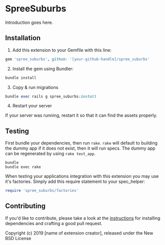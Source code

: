 # SpreeSuburbs

Introduction goes here.

## Installation

1. Add this extension to your Gemfile with this line:
  ```ruby
  gem 'spree_suburbs', github: '[your-github-handle]/spree_suburbs'
  ```

2. Install the gem using Bundler:
  ```ruby
  bundle install
  ```

3. Copy & run migrations
  ```ruby
  bundle exec rails g spree_suburbs:install
  ```

4. Restart your server

  If your server was running, restart it so that it can find the assets properly.

## Testing

First bundle your dependencies, then run `rake`. `rake` will default to building the dummy app if it does not exist, then it will run specs. The dummy app can be regenerated by using `rake test_app`.

```shell
bundle
bundle exec rake
```

When testing your applications integration with this extension you may use it's factories.
Simply add this require statement to your spec_helper:

```ruby
require 'spree_suburbs/factories'
```


## Contributing

If you'd like to contribute, please take a look at the
[instructions](CONTRIBUTING.md) for installing dependencies and crafting a good
pull request.

Copyright (c) 2019 [name of extension creator], released under the New BSD License
